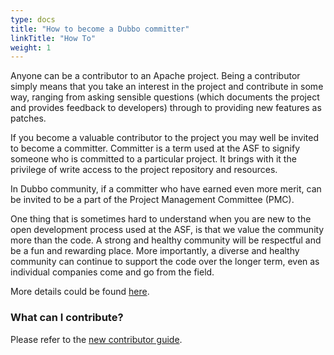 ```yaml
---
type: docs
title: "How to become a Dubbo committer"
linkTitle: "How To"
weight: 1
---
```



Anyone can be a contributor to an Apache project. Being a contributor simply means that you take an interest in the project and contribute in some way, ranging from asking sensible questions (which documents the project and provides feedback to developers) through to providing new features as patches.

If you become a valuable contributor to the project you may well be invited to become a committer. Committer is a term used at the ASF to signify someone who is committed to a particular project. It brings with it the privilege of write access to the project repository and resources. 

In Dubbo community, if a committer who have earned even more merit, can be invited to be a part of the Project Management Committee (PMC).

One thing that is sometimes hard to understand when you are new to the open development process used at the ASF, is that we value the community more than the code. A strong and healthy community will be respectful and be a fun and rewarding place. More importantly, a diverse and healthy community can continue to support the code over the longer term, even as individual companies come and go from the field.

More details could be found [here](https://community.apache.org/contributors/).

### What can I contribute?

Please refer to the [new contributor guide](/en/docs/contribution-guidelines/contributor/new-contributor-guide_dev).
